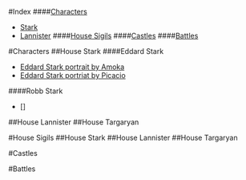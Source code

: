 #Index
####[Characters](#characters)
* [Stark](#house-stark)
* [Lannister](#house-lannister)
####[House Sigils](#house-sigils)
####[Castles](#castles)
####[Battles](#battles)

 

#Characters
##House Stark
####Eddard Stark
* [Eddard Stark portrait by Amoka](http://awoiaf.westeros.org/index.php/File:Eddard_Amoka.jpg)
* [Eddard Stark portriat by Picacio](http://awoiaf.westeros.org/index.php/File:John_Picacio_Ned_Stark.jpg)

   

####Robb Stark
* []


##House Lannister
##House Targaryan

#House Sigils
##House Stark
##House Lannister
##House Targaryan

#Castles

#Battles

